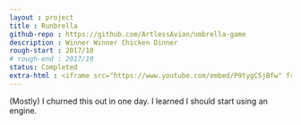```yaml
---
layout : project
title : Runbrella
github-repo : https://github.com/ArtlessAvian/umbrella-game
description : Winner Winner Chicken Dinner
rough-start : 2017/10
# rough-end : 2017/10
status: Completed
extra-html : <iframe src="https://www.youtube.com/embed/P9tygC5jBfw" frameborder="0" allow="autoplay; encrypted-media" allowfullscreen></iframe>
---
```


(Mostly) I churned this out in one day. I learned I should start using an engine.